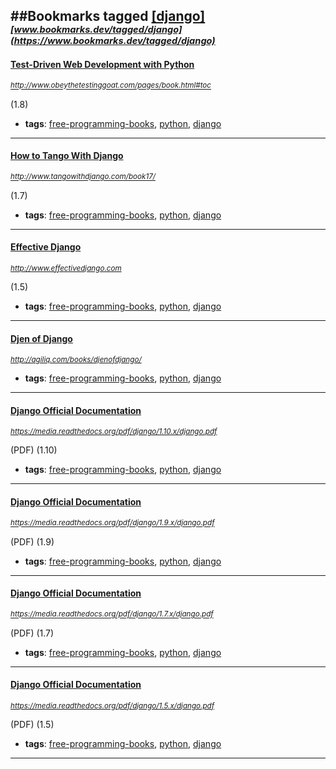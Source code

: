 ##Bookmarks tagged [[django]](https://www.bookmarks.dev?q=[django])
_<sup><sup>[www.bookmarks.dev/tagged/django](https://www.bookmarks.dev/tagged/django)</sup></sup>_
---
#### [Test-Driven Web Development with Python](http://www.obeythetestinggoat.com/pages/book.html#toc)
_<sup>http://www.obeythetestinggoat.com/pages/book.html#toc</sup>_

(1.8)
* **tags**: [free-programming-books](../tagged/free-programming-books.md), [python](../tagged/python.md), [django](../tagged/django.md)
---
#### [How to Tango With Django](http://www.tangowithdjango.com/book17/)
_<sup>http://www.tangowithdjango.com/book17/</sup>_

(1.7)
* **tags**: [free-programming-books](../tagged/free-programming-books.md), [python](../tagged/python.md), [django](../tagged/django.md)
---
#### [Effective Django](http://www.effectivedjango.com)
_<sup>http://www.effectivedjango.com</sup>_

(1.5)
* **tags**: [free-programming-books](../tagged/free-programming-books.md), [python](../tagged/python.md), [django](../tagged/django.md)
---
#### [Djen of Django](http://agiliq.com/books/djenofdjango/)
_<sup>http://agiliq.com/books/djenofdjango/</sup>_

* **tags**: [free-programming-books](../tagged/free-programming-books.md), [python](../tagged/python.md), [django](../tagged/django.md)
---
#### [Django Official Documentation](https://media.readthedocs.org/pdf/django/1.10.x/django.pdf)
_<sup>https://media.readthedocs.org/pdf/django/1.10.x/django.pdf</sup>_

(PDF) (1.10)
* **tags**: [free-programming-books](../tagged/free-programming-books.md), [python](../tagged/python.md), [django](../tagged/django.md)
---
#### [Django Official Documentation](https://media.readthedocs.org/pdf/django/1.9.x/django.pdf)
_<sup>https://media.readthedocs.org/pdf/django/1.9.x/django.pdf</sup>_

(PDF) (1.9)
* **tags**: [free-programming-books](../tagged/free-programming-books.md), [python](../tagged/python.md), [django](../tagged/django.md)
---
#### [Django Official Documentation](https://media.readthedocs.org/pdf/django/1.7.x/django.pdf)
_<sup>https://media.readthedocs.org/pdf/django/1.7.x/django.pdf</sup>_

(PDF) (1.7)
* **tags**: [free-programming-books](../tagged/free-programming-books.md), [python](../tagged/python.md), [django](../tagged/django.md)
---
#### [Django Official Documentation](https://media.readthedocs.org/pdf/django/1.5.x/django.pdf)
_<sup>https://media.readthedocs.org/pdf/django/1.5.x/django.pdf</sup>_

(PDF) (1.5)
* **tags**: [free-programming-books](../tagged/free-programming-books.md), [python](../tagged/python.md), [django](../tagged/django.md)
---
